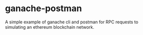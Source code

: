 # ganache-postman
A simple example of ganache cli and postman for RPC requests to simulating an ethereum blockchain network.
